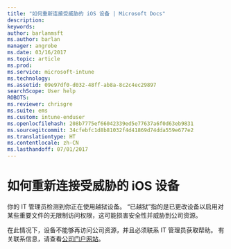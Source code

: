 ```yaml
---
title: "如何重新连接受威胁的 iOS 设备 | Microsoft Docs"
description: 
keywords: 
author: barlanmsft
ms.author: barlan
manager: angrobe
ms.date: 03/16/2017
ms.topic: article
ms.prod: 
ms.service: microsoft-intune
ms.technology: 
ms.assetid: 09e97df0-d032-48ff-ab8a-8c2c4ec29897
searchScope: User help
ROBOTS: 
ms.reviewer: chrisgre
ms.suite: ems
ms.custom: intune-enduser
ms.openlocfilehash: 208b7775ef66042339ed5e77637a6f0d63eb9831
ms.sourcegitcommit: 34cfebfc1d8b81032f4d41869d74dda559e677e2
ms.translationtype: HT
ms.contentlocale: zh-CN
ms.lasthandoff: 07/01/2017
---
```

# <a name="how-to-reconnect-a-compromised-ios-device"></a>如何重新连接受威胁的 iOS 设备

你的 IT 管理员检测到你正在使用越狱设备。 “已越狱”指的是已更改设备以启用对某些重要文件的无限制访问权限，这可能损害安全性并威胁到公司资源。

在此情况下，设备不能够再访问公司资源，并且必须联系 IT 管理员获取帮助。 有关联系信息，请查看[公司门户网站](http://portal.manage.microsoft.com)。
